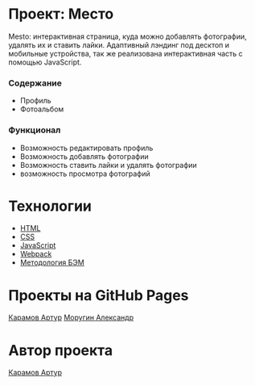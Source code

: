 # Проект: Место
Mesto: интерактивная страница, куда можно добавлять фотографии, удалять их и ставить лайки.
Адаптивный лэндинг под десктоп и мобильные устройства, так же реализована интерактивная часть с помощью JavaScript.

### Содержание
* Профиль
* Фотоальбом

### Функционал
* Возможность редактировать профиль
* Возможность добавлять фотографии
* Возможность ставить лайки и удалять фотографии
* возможность просмотра фотографий

# Технологии
- [HTML](https://ru.wikipedia.org/wiki/HTML)
- [CSS](https://ru.wikipedia.org/wiki/CSS)
- [JavaScript](https://developer.mozilla.org/ru/docs/Web/JavaScript)
- [Webpack](https://webpack.js.org/)
- [Методология БЭМ](https://ru.bem.info/methodology/)

# Проекты на GitHub Pages
[Карамов Артур](https://arturkaramov.github.io/mesto-project/)
[Моругин Александр](https://github.com/AlexanderMorugin/mesto-project)

# Автор проекта
[Карамов Артур](https://github.com/ArturKaramov)
